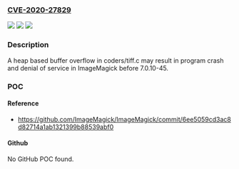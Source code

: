 ### [CVE-2020-27829](https://cve.mitre.org/cgi-bin/cvename.cgi?name=CVE-2020-27829)
![](https://img.shields.io/static/v1?label=Product&message=ImageMagick&color=blue)
![](https://img.shields.io/static/v1?label=Version&message=n%2Fa&color=blue)
![](https://img.shields.io/static/v1?label=Vulnerability&message=CWE-122&color=brighgreen)

### Description

A heap based buffer overflow in coders/tiff.c may result in program crash and denial of service in ImageMagick before 7.0.10-45.

### POC

#### Reference
- https://github.com/ImageMagick/ImageMagick/commit/6ee5059cd3ac8d82714a1ab1321399b88539abf0

#### Github
No GitHub POC found.

